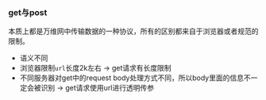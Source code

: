 ### get与post
本质上都是万维网中传输数据的一种协议，所有的区别都来自于浏览器或者规范的限制。
- 语义不同
- 浏览器限制`url`长度2k左右 -> get请求有长度限制
- 不同服务器对get中的request body处理方式不同，所以body里面的信息不一定会被识别 -> get请求使用url进行透明传参